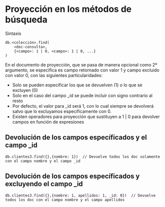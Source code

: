 # Proyección en los métodos de búsqueda

Sintaxis

```
db.<colección>.find(
    <doc-consulta>,
    {<campo>: 1 | 0, <campo>: 1 | 0, ...}
)
```

En el documento de proyección, que se pasa de manera opcional como 2º argumento, se especifica es campo retornado
con valor 1 y campo excluido con valor 0, con las siguientes particularidades:

- Solo se pueden especificar los que se devuelven (1) o lo que se excluyen (0)
- Solo en el caso del campo _id se puede incluir con signo contrario al resto
- Por defecto, el valor para _id será 1, con lo cual siempre se devolverá salvo que lo excluyamos específicamente con 0.
- Existen operadores para proyección que sustituyen a 1 | 0 para devolver campos en función de expresiones

## Devolución de los campos específicados y el campo _id

```
db.clientes3.find({},{nombre: 1})  // Devuelve todos los doc solamente con el campo nombre y el campo _id
```

## Devolución de los campos específicados y excluyendo el campo _id

```
db.clientes3.find({},{nombre: 1, apellidos: 1, _id: 0})  // Devuelve todos los doc con el campo nombre y el campo apellidos
```

